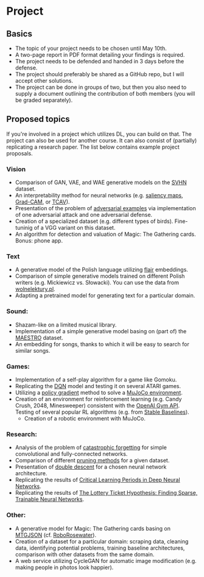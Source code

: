 # Project
## Basics
- The topic of your project needs to be chosen until May 10th.
- A two-page report in PDF format detailing your findings is required.
- The project needs to be defended and handed in 3 days before the defense.
- The project should preferably be shared as a GitHub repo, but I will accept other solutions.
- The project can be done in groups of two, but then you also need to supply a document outlining the contribution of both members (you will be graded separately). 

## Proposed topics
If you're involved in a project which utilizes DL, you can build on that. The project can also be used for another course. It can also consist of (partially) replicating a research paper. The list below contains example project proposals.

### Vision
- Comparison of GAN, VAE, and WAE generative models on the [SVHN](http://ufldl.stanford.edu/housenumbers/) dataset.
- An interpretability method for neural networks (e.g. [saliency maps](https://analyticsindiamag.com/what-are-saliency-maps-in-deep-learning/), [Grad-CAM](http://gradcam.cloudcv.org/), or [TCAV](https://arxiv.org/abs/1711.11279)).
- Presentation of the problem of [adversarial examples](https://openai.com/blog/adversarial-example-research/) via implementation of one adversarial attack and one adversarial defense.
- Creation of a specialized dataset (e.g. different types of birds). Fine-tuninig of a VGG variant on this dataset.
- An algorithm for detection and valuation of Magic: The Gathering cards. Bonus: phone app.

### Text
- A generative model of the Polish language utilizing [flair](https://github.com/zalandoresearch/flair/blob/master/resources/docs/embeddings/FLAIR_EMBEDDINGS.md) embeddings.
- Comparison of simple generative models trained on different Polish writers (e.g. Mickiewicz vs. Słowacki). You can use the data from [wolnelektury.pl](https://wolnelektury.pl/).
- Adapting a pretrained model for generating text for a particular domain.

### Sound:
* Shazam-like on a limited musical library.
* Implementation of a simple generative model basing on (part of) the [MAESTRO](https://magenta.tensorflow.org/datasets/maestro) dataset.
* An embedding for songs, thanks to which it will be easy to search for similar songs. 

### Games:
* Implementation of a self-play algorithm for a game like Gomoku.
* Replicating the [DQN](https://pytorch.org/tutorials/intermediate/reinforcement_q_learning.html) model and testing it on several ATARI games.
* Utilizing a [policy gradient](https://spinningup.openai.com/en/latest/algorithms/vpg.html) method to solve a [MuJoCo environment](https://gym.openai.com/envs/#mujoco).
* Creation of an environment for reinforcement learning (e.g. Candy Crush, 2048, Minesweeper) consistent with the [OpenAI Gym API](https://github.com/openai/gym/blob/master/docs/creating-environments.md). Testing of several popular RL algorithms (e.g. from [Stable Baselines](https://github.com/hill-a/stable-baselines)).
  * Creation of a robotic environment with MuJoCo.

### Research:
* Analysis of the problem of [catastrophic forgetting](https://arxiv.org/abs/1612.00796) for simple convolutional and fully-connected networks. 
* Comparison of different [pruning methods](https://jacobgil.github.io/deeplearning/pruning-deep-learning) for a given dataset.
* Presentation of [double descent](https://openai.com/blog/deep-double-descent/) for a chosen neural network architecture.
* Replicating the results of [Critical Learning Periods in Deep Neural Networks](https://arxiv.org/abs/1711.08856).
* Replicating the results of [The Lottery Ticket Hypothesis: Finding Sparse, Trainable Neural Networks](https://arxiv.org/abs/1803.03635).

### Other:
* A generative model for Magic: The Gathering cards basing on [MTGJSON](https://mtgjson.com/) (cf. [RoboRosewater](https://twitter.com/roborosewater)).
* Creation of a dataset for a particular domain: scraping data, cleaning data, identifying potential problems, training baseline architectures, comparison with other datasets from the same domain.
* A web service utilizing CycleGAN for automatic image modification (e.g. making people in photos look happier).
